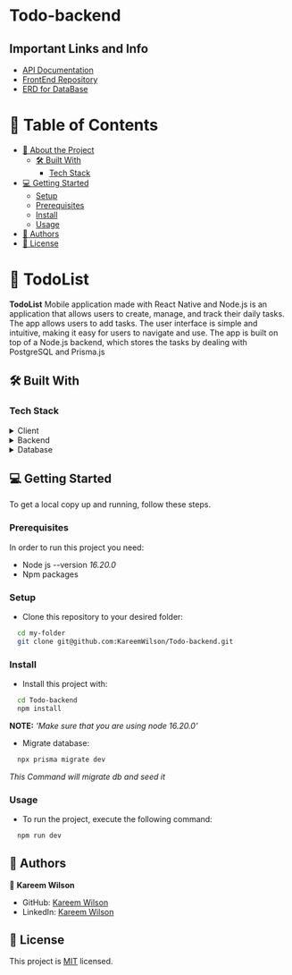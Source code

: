 # Todo-backend

## Important Links and Info

- [API Documentation](./API.md)
- [FrontEnd Repository](https://github.com/KareemWilson/Todo-mobile)
- [ERD for DataBase](./ERD.png)


<!-- TABLE OF CONTENTS -->

# 📗 Table of Contents

- [📖 About the Project](#about-project)
  - [🛠 Built With](#built-with)
    - [Tech Stack](#tech-stack)
- [💻 Getting Started](#getting-started)
  - [Setup](#setup)
  - [Prerequisites](#prerequisites)
  - [Install](#install)
  - [Usage](#usage)
- [👥 Authors](#authors)
- [📝 License](#license)

<!-- PROJECT DESCRIPTION -->

# 📖 TodoList <a name="about-project"></a>

**TodoList** Mobile application made with React Native and Node.js is an application that allows users to create, manage, and track their daily tasks. The app allows users to add tasks. The user interface is simple and intuitive, making it easy for users to navigate and use. The app is built on top of a Node.js backend, which stores the tasks by dealing with PostgreSQL and Prisma.js

## 🛠 Built With <a name="built-with"></a>

### Tech Stack <a name="tech-stack"></a>

<details>
  <summary>Client</summary>
  <ul>
    <li><a href="https://expo.dev/">Expo</a></li>
    <li><a href="https://reactjs.org/">React</a></li>
    <li><a href="https://reactnative.dev/">React Native</a></li>
    <li><a href="https://redux.js.org/">Redux</a></li>
  </ul>
</details>

<details>
<summary>Backend</summary>
  <ul>
    <li><a href="https://nodejs.org/en">Node.js</a></li>
    <li><a href="https://expressjs.com/">Express.Js</a></li>
  </ul>
</details>

<details>
<summary>Database</summary>
  <ul>
    <li><a href="https://www.postgresql.org/">PostgreSQL</a></li>
    <li><a href="https://www.prisma.io/">Prisma.js (As Database ORM)</a></li>
  </ul>
</details>


<!-- GETTING STARTED -->

## 💻 Getting Started <a name="getting-started"></a>

To get a local copy up and running, follow these steps.

### Prerequisites

In order to run this project you need:

- Node js --version *16.20.0*
- Npm packages 

### Setup

- Clone this repository to your desired folder:

```sh
  cd my-folder
  git clone git@github.com:KareemWilson/Todo-backend.git
```

### Install

- Install this project with:

```sh
  cd Todo-backend
  npm install
```
**NOTE:** *'Make sure that you are using node *16.20.0*'*

- Migrate database: 

```sh
  npx prisma migrate dev
```

*This Command will migrate db and seed it*

### Usage

- To run the project, execute the following command:

```sh
  npm run dev
```

<!-- AUTHORS -->

## 👥 Authors <a name="authors"></a>

👤 **Kareem Wilson**

- GitHub: [Kareem Wilson](https://github.com/KareemWilson)
- LinkedIn: [Kareem Wilson](https://linkedin.com/in/kareem-wilson)


<!-- LICENSE -->

## 📝 License <a name="license"></a>

This project is [MIT](./LICENSE) licensed.
